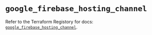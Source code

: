 # `google_firebase_hosting_channel`

Refer to the Terraform Registory for docs: [`google_firebase_hosting_channel`](https://registry.terraform.io/providers/hashicorp/google-beta/4.72.0/docs/resources/google_firebase_hosting_channel).

